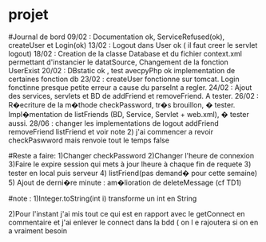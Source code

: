 # projet


#Journal de bord
09/02 : Documentation ok, ServiceRefused(ok), createUser et Login(ok)
13/02 : Logout dans User ok ( il faut creer le servlet logout)
18/02 : Creation de la classe Database et du fichier context.xml permettant d'instancier le datatSource, Changement de la fonction UserExist 
20/02 : DBstatic ok , test avecpyPhp ok implementation de certaines fonction db
23/02 : createUser fonctionne sur tomcat. Login fonctinne presque petite erreur a cause du parseInt a regler.
24/02 : Ajout des services, servlets et BD de addFriend et removeFriend. A tester.
26/02 :	R�ecriture de la m�thode checkPassword, tr�s brouillon, � tester. 
		Impl�mentation de listFriends (BD, Service, Servlet + web.xml), � tester aussi.
28/06 : changer les implementations de logout addFriend removeFriend listFriend et voir note 2) j'ai commencer a revoir checkPaswword mais renvoie tout le temps false
		

#Reste a faire:
1)Changer checkPassword
2)Changer l'heure de connexion
3)Faire le expire session qui mets à jour lheure à chaque fin de requete
3) tester en local puis serveur
4) listFriend(pas demand� pour cette semaine)
5) Ajout de derni�re minute : am�lioration de deleteMessage (cf TD1)


#note :
1)Integer.toString(int i) transforme un int en String

2)Pour l'instant j'ai mis tout ce qui est en rapport avec le getConnect en commentaire et j'ai enlever le connect dans la bdd ( on l e rajoutera si on en a vraiment besoin 